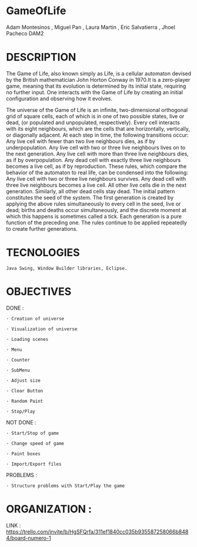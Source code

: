 # GameOfLife
Adam Montesinos , Miguel Pan , Laura Martin , Eric Salvatierra , Jhoel Pacheco DAM2


# DESCRIPTION 

  The Game of Life, also known simply as Life, is a cellular automaton devised by the British mathematician John Horton Conway in 1970.It is a zero-player game,     meaning that its evolution is determined by its initial state, requiring no further input. One interacts with the Game of Life by creating an initial configuration and observing how it evolves. 
  
  The universe of the Game of Life is an infinite, two-dimensional orthogonal grid of square cells, each of which is in one of two possible states, live or dead, (or populated and unpopulated, respectively). Every cell interacts with its eight neighbours, which are the cells that are horizontally, vertically, or diagonally adjacent. At each step in time, the following transitions occur:
Any live cell with fewer than two live neighbours dies, as if by underpopulation.
Any live cell with two or three live neighbours lives on to the next generation.
Any live cell with more than three live neighbours dies, as if by overpopulation.
Any dead cell with exactly three live neighbours becomes a live cell, as if by reproduction.
These rules, which compare the behavior of the automaton to real life, can be condensed into the following:
Any live cell with two or three live neighbours survives.
Any dead cell with three live neighbours becomes a live cell.
All other live cells die in the next generation. Similarly, all other dead cells stay dead.
The initial pattern constitutes the seed of the system. The first generation is created by applying the above rules simultaneously to every cell in the seed, live or dead; births and deaths occur simultaneously, and the discrete moment at which this happens is sometimes called a tick. Each generation is a pure function of the preceding one. The rules continue to be applied repeatedly to create further generations.



# TECNOLOGIES

	Java Swing, Window Builder libraries, Eclipse.


# OBJECTIVES



  DONE : 
  
 	· Creation of universe		
	
	· Visualization of universe
	
	· Loading scenes
	
	· Menu
	
	· Counter
	
	· SubMenu
	
	· Adjust size
	
	· Clear Button
	
	· Random Paint
	
	· Stop/Play
	
	
  NOT DONE :
  
  	· Start/Stop of game
  
  	· Change speed of game
	
	· Paint boxes
	
	· Import/Export files
  
  PROBLEMS : 
  
  	· Structure problems with Start/Play the game
	
  
  
# ORGANIZATION :


LINK : https://trello.com/invite/b/HgSFQrfa/311ef1840cc035b935587258066b8484/board-numero-1
